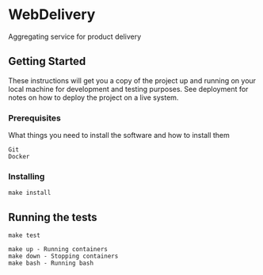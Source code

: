 # WebDelivery

Aggregating service for product delivery

## Getting Started

These instructions will get you a copy of the project up and running on your local machine for development and testing purposes. See deployment for notes on how to deploy the project on a live system.

### Prerequisites

What things you need to install the software and how to install them

```
Git
Docker
```

### Installing

```
make install
```

## Running the tests

```
make test
```

```
make up - Running containers
make down - Stopping containers
make bash - Running bash
```


